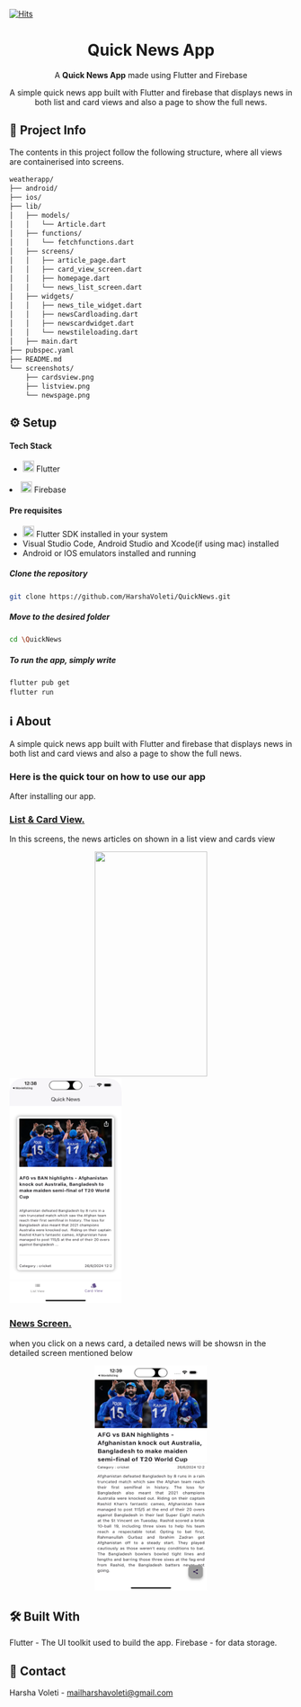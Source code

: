 [![Hits](https://hits.seeyoufarm.com/api/count/incr/badge.svg?url=https%3A%2F%2Fgithub.com%2FSupriyaKuncha%2Fculturize&count_bg=%23FE5667&title_bg=%23FE5667&icon=github.svg&icon_color=%23FFFFFF&title=Repository+Visits&edge_flat=false)](https://hits.seeyoufarm.com)

  <h1 align="center"> Quick News App </h1>
<p align="center">A <b>Quick News App</b> made using Flutter and Firebase</p>

<p align="center">A simple quick news app built with Flutter and firebase that displays news in both list and card views and also a page to show the full news.</p>

## 📝 Project Info
The contents in this project follow the following structure, where all views are containerised into screens.

```
weatherapp/
├── android/
├── ios/
├── lib/
│   ├── models/
│   │   └── Article.dart
│   ├── functions/
│   │   └── fetchfunctions.dart
│   ├── screens/
│   │   ├── article_page.dart
│   │   ├── card_view_screen.dart
│   │   ├── homepage.dart
│   │   └── news_list_screen.dart
│   ├── widgets/
│   │   ├── news_tile_widget.dart
│   │   ├── newsCardloading.dart
│   │   ├── newscardwidget.dart
│   │   └── newstileloading.dart
│   ├── main.dart
├── pubspec.yaml
├── README.md
└── screenshots/
    ├── cardsview.png
    ├── listview.png
    └── newspage.png
```

## ⚙️ Setup

  #### Tech Stack
  <ul>
  <li><img src="https://img.icons8.com/color/48/null/flutter.png" width="20" height="20">  Flutter</li>
  </ul>
  <li><img src="https://img.icons8.com/color/48/null/firebase.png" width="20" height="20">  Firebase</li>
  </ul>

  #### Pre requisites
  <ul>
  <li><img src="https://img.icons8.com/color/48/null/flutter.png" width="20" height="20">  Flutter SDK installed in your system</li>
  <li>Visual Studio Code, Android Studio and Xcode(if using mac) installed</li>
  <li>Android or IOS emulators installed and running</li>
  </ul>

  ##### Clone the repository
```bash
git clone https://github.com/HarshaVoleti/QuickNews.git
```
  ##### Move to the desired folder
```bash
cd \QuickNews
```

  ##### To run the app, simply write
```bash
flutter pub get
flutter run
```

## ℹ️ About

<p> A simple quick news app built with Flutter and firebase that displays news in both list and card views and also a page to show the full news.</p>

### Here is the quick tour on how to use our app
After installing our app.

#### <h3><ins>List & Card View.</ins></h3>
In this screens, the news articles on shown in a list view and cards view

<div display="flex" align="center" border-left="2px solid white">
<img src="https://github.com/HarshaVoleti/WeatherApp/blob/main/screenshots/listview.png" width="200" height="400" >
</div>
<img src="https://github.com/HarshaVoleti/QuickNews/blob/main/screenshots/cardsview.png" width="200" height="400" >
</div>

#### <h3><ins>News Screen.</ins></h3>
when you click on a news card, a detailed news will be showsn in the detailed screen mentioned below

<div display="flex" align="center" border-left="2px solid white">
<img src="https://github.com/HarshaVoleti/Quicknews/blob/main/screenshots/newspage.png" width="200" height="400" >
</div>

## 🛠️ Built With
Flutter - The UI toolkit used to build the app.
Firebase - for data storage.
## 💬 Contact
Harsha Voleti - mailharshavoleti@gmail.com
